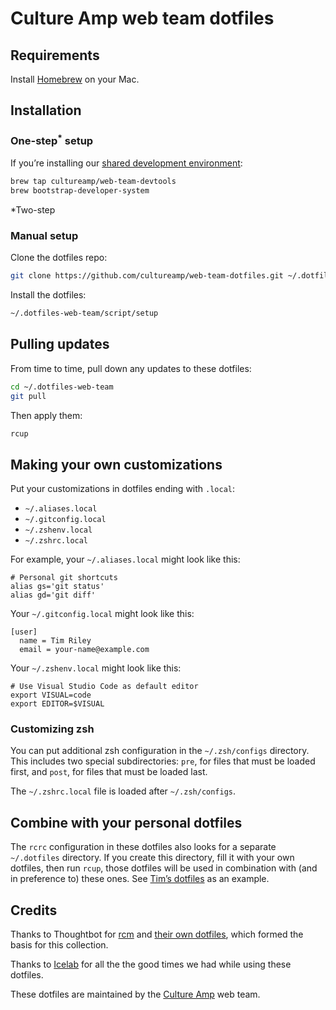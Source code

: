 # Culture Amp web team dotfiles

## Requirements

Install [Homebrew](https://brew.sh) on your Mac.

## Installation

### One-step<sup>*</sup> setup

If you’re installing our [shared development environment][shared]:

```sh
brew tap cultureamp/web-team-devtools
brew bootstrap-developer-system
```

*Two-step

[shared]: https://github.com/cultureamp/homebrew-web-team-devtools#bootstrap-developer-system

### Manual setup

Clone the dotfiles repo:

```sh
git clone https://github.com/cultureamp/web-team-dotfiles.git ~/.dotfiles-web-team
```

Install the dotfiles:

```sh
~/.dotfiles-web-team/script/setup
```

## Pulling updates

From time to time, pull down any updates to these dotfiles:

```sh
cd ~/.dotfiles-web-team
git pull
```

Then apply them:

```sh
rcup
```

## Making your own customizations

Put your customizations in dotfiles ending with `.local`:

- `~/.aliases.local`
- `~/.gitconfig.local`
- `~/.zshenv.local`
- `~/.zshrc.local`

For example, your `~/.aliases.local` might look like this:

```
# Personal git shortcuts
alias gs='git status'
alias gd='git diff'
```

Your `~/.gitconfig.local` might look like this:

```
[user]
  name = Tim Riley
  email = your-name@example.com
```

Your `~/.zshenv.local` might look like this:

```
# Use Visual Studio Code as default editor
export VISUAL=code
export EDITOR=$VISUAL
```

### Customizing zsh

You can put additional zsh configuration in the `~/.zsh/configs` directory. This
includes two special subdirectories: `pre`, for files that must be loaded first,
and `post`, for files that must be loaded last.

The `~/.zshrc.local` file is loaded after `~/.zsh/configs`.

## Combine with your personal dotfiles

The `rcrc` configuration in these dotfiles also looks for a separate
`~/.dotfiles` directory. If you create this directory, fill it with your own
dotfiles, then run `rcup`, those dotfiles will be used in combination with (and
in preference to) these ones. See [Tim’s dotfiles][tims-dotfiles] as an example.

[tims-dotfiles]: https://github.com/timriley/dotfiles

## Credits

Thanks to Thoughtbot for [rcm](https://github.com/thoughtbot/rcm) and [their own
dotfiles](https://github.com/thoughtbot/dotfiles), which formed the basis for
this collection.

Thanks to [Icelab](https://icelab.com.au/) for all the the good times we had
while using these dotfiles.

These dotfiles are maintained by the [Culture Amp](https://www.cultureamp.com)
web team.
